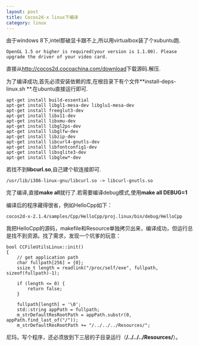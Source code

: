 ```yaml
---
layout: post
title: Cocos2d-x linux下编译
category: linux
---
```


由于windows 8下,intel那破显卡跟不上,所以用virtualbox装了个xubuntu跑.

	OpenGL 1.5 or higher is required(your version is 1.1.00). Please upgrade the driver of your video card.

直接从<http://cocos2d.cocoachina.com/download>下载源码.解压.

为了编译成功,首先必须安装依赖的库,在根目录下有个文件**install-deps-linux.sh **.在ubuntu直接运行即可.

	apt-get install build-essential 
	apt-get install libgl1-mesa-dev libglu1-mesa-dev 
	apt-get install freeglut3-dev
	apt-get install libx11-dev
	apt-get install libxmu-dev
	apt-get install libgl2ps-dev
	apt-get install libglfw-dev
	apt-get install libzip-dev
	apt-get install libcurl4-gnutls-dev
	apt-get install libfontconfig1-dev
	apt-get install libsqlite3-dev
	apt-get install libglew*-dev
	
若找不到**libcurl.so**,自己建个软连接即可.

	/usr/lib/i386-linux-gnu/libcurl.so -> libcurl-gnutls.so
	
完了编译,直接**make all**就行了.若需要编译debug模式,使用**make all DEBUG=1**

编译后的程序藏得很省，例如HelloCpp如下：

	cocos2d-x-2.1.4/samples/Cpp/HelloCpp/proj.linux/bin/debug/HelloCpp
	
我把HelloCpp的源码，makefile和Resource单独拷贝出来，编译成功，但运行总是找不到资源。找了需求，发现一个坑爹的玩意：

	bool CCFileUtilsLinux::init()
	{
		// get application path
		char fullpath[256] = {0};
		ssize_t length = readlink("/proc/self/exe", fullpath, sizeof(fullpath)-1);

		if (length <= 0) {
			return false;
		}

		fullpath[length] = '\0';
		std::string appPath = fullpath;
		m_strDefaultResRootPath = appPath.substr(0, appPath.find_last_of("/"));
		m_strDefaultResRootPath += "/../../../Resources/";
		
		
尼玛，写个程序，还必须放到下三层的子目录运行（**/../../../Resources/**）。